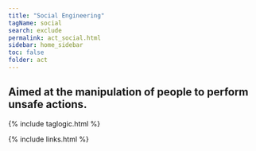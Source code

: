 ```yaml
---
title: "Social Engineering"
tagName: social
search: exclude
permalink: act_social.html
sidebar: home_sidebar
toc: false
folder: act
---
```


## Aimed at the manipulation of people to perform unsafe actions.

{% include taglogic.html %}

{% include links.html %}
